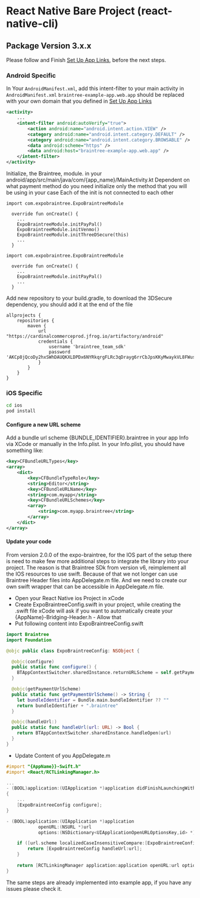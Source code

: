 # React Native Bare Project (react-native-cli)
## Package Version 3.x.x

Please follow and Finish [Set Up App Links](https://github.com/braintree/braintree_android/blob/main/APP_LINK_SETUP.md), before the next steps.

### Android Specific

In Your `AndroidManifest.xml`, add this intent-filter to your main activity in `AndroidManifest.xml`
`braintree-example-app.web.app` should be replaced with your own domain that you defined in [Set Up App Links](https://github.com/braintree/braintree_android/blob/main/APP_LINK_SETUP.md)


```xml
<activity>
    ...
    <intent-filter android:autoVerify="true">
        <action android:name="android.intent.action.VIEW" />
        <category android:name="android.intent.category.DEFAULT" />
        <category android:name="android.intent.category.BROWSABLE" />
        <data android:scheme="https" />
        <data android:host="braintree-example-app.web.app" />
    </intent-filter>
</activity>

```

Initialize, the Braintree, module. in your android/app/src/main/java/com/{app_name}/MainActivity.kt
Dependent on what payment method do you need initialize only the method that you will be using in your case
Each of the init is not connected to each other

```
import com.expobraintree.ExpoBraintreeModule

  override fun onCreate() {
    ...
    ExpoBraintreeModule.initPayPal()
    ExpoBraintreeModule.initVenmo()
    ExpoBraintreeModule.initThreeDSecure(this)
    ...
  }

```

```
import com.expobraintree.ExpoBraintreeModule

  override fun onCreate() {
    ...
    ExpoBraintreeModule.initPayPal()
    ...
  }

```

Add new repository to your build.gradle, to download the 3DSecure dependency, you should add it at the end of the file

```
allprojects {
    repositories {
        maven {
            url "https://cardinalcommerceprod.jfrog.io/artifactory/android"
            credentials {
                username 'braintree_team_sdk'
                password 'AKCp8jQcoDy2hxSWhDAUQKXLDPDx6NYRkqrgFLRc3qDrayg6rrCbJpsKKyMwaykVL8FWusJpp'
            }
        }
    }
}
```

### iOS Specific
```bash
cd ios
pod install
```
#### Configure a new URL scheme
Add a bundle url scheme {BUNDLE_IDENTIFIER}.braintree in your app Info via XCode or manually in the Info.plist. In your Info.plist, you should have something like: 

```xml 
<key>CFBundleURLTypes</key>
<array>
    <dict>
        <key>CFBundleTypeRole</key>
        <string>Editor</string>
        <key>CFBundleURLName</key>
        <string>com.myapp</string>
        <key>CFBundleURLSchemes</key>
        <array>
            <string>com.myapp.braintree</string>
        </array>
    </dict>
</array>
```
#### Update your code
From version 2.0.0 of the expo-braintree, for the IOS part of the setup there is need to make few more additional steps to integrate the library into your project. The reason is that Braintree SDk from version v6, reimplement all the IOS resources to use swift. Because of that we not longer can use Braintree Header files into AppDelegate.m file. And we need to create our own swift wrapper that can be accessible in AppDelegate.m file.

- Open your React Native ios Project in xCode
- Create ExpoBraintreeConfig.swift in your project, while creating the .swift file xCode will ask if you want to automatically create your {AppName}-Bridging-Header.h - Allow that
- Put following content into ExpoBraintreeConfig.swift

```swift
import Braintree
import Foundation

@objc public class ExpoBraintreeConfig: NSObject {

  @objc(configure)
  public static func configure() {
    BTAppContextSwitcher.sharedInstance.returnURLScheme = self.getPaymentUrlScheme()
  }

  @objc(getPaymentUrlScheme)
  public static func getPaymentUrlScheme() -> String {
    let bundleIdentifier = Bundle.main.bundleIdentifier ?? ""
    return bundleIdentifier + ".braintree"
  }

  @objc(handleUrl:)
  public static func handleUrl(url: URL) -> Bool {
    return BTAppContextSwitcher.sharedInstance.handleOpen(url)
  }
}
```
- Update Content of you AppDelegate.m


```objective-c
#import "{AppName}}-Swift.h"
#import <React/RCTLinkingManager.h>

...
- (BOOL)application:(UIApplication *)application didFinishLaunchingWithOptions:(NSDictionary *)launchOptions
{
    ...
    [ExpoBraintreeConfig configure];
}

- (BOOL)application:(UIApplication *)application
            openURL:(NSURL *)url
            options:(NSDictionary<UIApplicationOpenURLOptionsKey,id> *)options {

    if ([url.scheme localizedCaseInsensitiveCompare:[ExpoBraintreeConfig getPaymentUrlScheme]] == NSOrderedSame) {
        return [ExpoBraintreeConfig handleUrl:url];
    }
    
    return [RCTLinkingManager application:application openURL:url options:options];
}

```
The same steps are already implemented into example app, if you have any issues please check it.